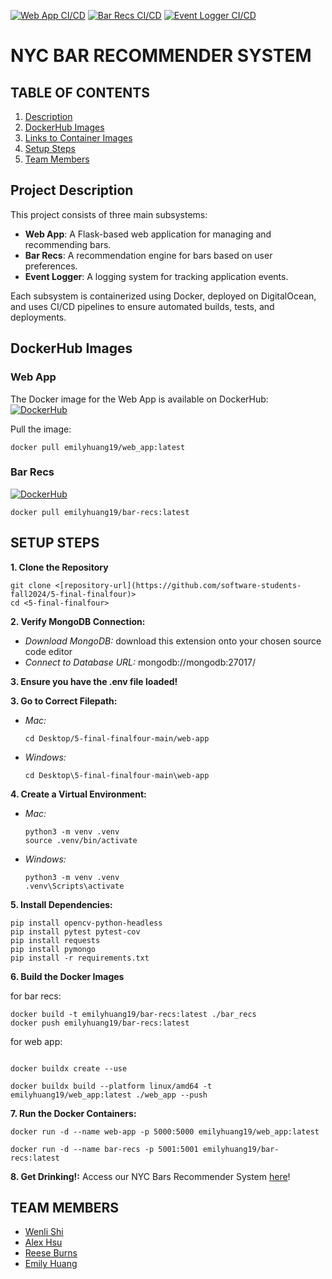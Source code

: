 [![Web App CI/CD](https://github.com/software-students-fall2024/5-final-finalfour/actions/workflows/web_app.yml/badge.svg)](https://github.com/<your-username>/<your-repo>/actions/workflows/web_app.yml)
[![Bar Recs CI/CD](https://github.com/software-students-fall2024/5-final-finalfour/actions/workflows/bar_recs.yml/badge.svg)](https://github.com/<your-username>/<your-repo>/actions/workflows/bar_recs.yml)
[![Event Logger CI/CD](https://github.com/software-students-fall2024/5-final-finalfour/actions/workflows/event-logger.yml/badge.svg)](https://github.com/<your-username>/<your-repo>/actions/workflows/event-logger.yml)

# NYC BAR RECOMMENDER SYSTEM

## TABLE OF CONTENTS

1. [Description](#description)
2. [DockerHub Images](#dockerhub-images)
2. [Links to Container Images](#container-images)
3. [Setup Steps](#setup-steps)
4. [Team Members](#team-members)


## Project Description

This project consists of three main subsystems:
- **Web App**: A Flask-based web application for managing and recommending bars.
- **Bar Recs**: A recommendation engine for bars based on user preferences.
- **Event Logger**: A logging system for tracking application events.

Each subsystem is containerized using Docker, deployed on DigitalOcean, and uses CI/CD pipelines to ensure automated builds, tests, and deployments.

## DockerHub Images

### Web App
The Docker image for the Web App is available on DockerHub:
[![DockerHub](https://img.shields.io/badge/DockerHub-WebApp-blue?logo=docker)](https://hub.docker.com/r/emilyhuang19/web_app)

Pull the image:

```
docker pull emilyhuang19/web_app:latest
```

### Bar Recs
[![DockerHub](https://img.shields.io/badge/DockerHub-WebApp-blue?logo=docker)](https://hub.docker.com/repository/docker/emilyhuang19/bar-recs/general)


```
docker pull emilyhuang19/bar-recs:latest
```

## SETUP STEPS

**1. Clone the Repository**

```
git clone <[repository-url](https://github.com/software-students-fall2024/5-final-finalfour)>
cd <5-final-finalfour>
```

**2. Verify MongoDB Connection:**

- _Download MongoDB:_ download this extension onto your chosen source code editor
- _Connect to Database URL:_ mongodb://mongodb:27017/

**3. Ensure you have the .env file loaded!**

**3. Go to Correct Filepath:**

- _Mac:_

  ```
  cd Desktop/5-final-finalfour-main/web-app
  ```

- _Windows:_
  ```
  cd Desktop\5-final-finalfour-main\web-app
  ```

**4. Create a Virtual Environment:**

- _Mac:_

  ```
  python3 -m venv .venv
  source .venv/bin/activate
  ```

- _Windows:_
  ```
  python3 -m venv .venv
  .venv\Scripts\activate
  ```

**5. Install Dependencies:**

```
pip install opencv-python-headless
pip install pytest pytest-cov
pip install requests
pip install pymongo
pip install -r requirements.txt
```

**6. Build the Docker Images**

for bar recs:

```
docker build -t emilyhuang19/bar-recs:latest ./bar_recs
docker push emilyhuang19/bar-recs:latest

```

for web app:

```

docker buildx create --use

docker buildx build --platform linux/amd64 -t emilyhuang19/web_app:latest ./web_app --push
```


**7. Run the Docker Containers:**

```
docker run -d --name web-app -p 5000:5000 emilyhuang19/web_app:latest

docker run -d --name bar-recs -p 5001:5001 emilyhuang19/bar-recs:latest

```

**8. Get Drinking!:** Access our NYC Bars Recommender System [here](http://104.236.30.209/:5000)!

## TEAM MEMBERS

- [Wenli Shi](https://github.com/WenliShi2332)
- [Alex Hsu](https://github.com/hsualexotake)
- [Reese Burns](https://github.com/reeseburns)
- [Emily Huang](https://github.com/emilyjhuang)

